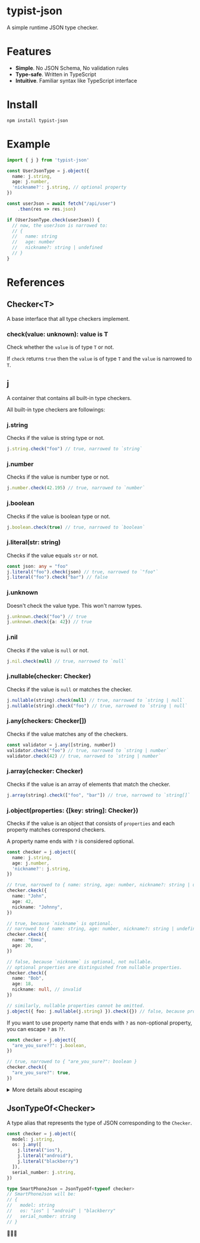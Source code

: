 # typist-json

A simple runtime JSON type checker.

# Features

- **Simple**. No JSON Schema, No validation rules
- **Type-safe**. Written in TypeScript
- **Intuitive**. Familiar syntax like TypeScript interface

# Install

```shell
npm install typist-json
```

# Example

```typescript
import { j } from 'typist-json'

const UserJsonType = j.object({
  name: j.string,
  age: j.number,
  'nickname?': j.string, // optional property
})

const userJson = await fetch("/api/user")
    .then(res => res.json)

if (UserJsonType.check(userJson)) {
  // now, the userJson is narrowed to:
  // {
  //   name: string
  //   age: number
  //   nickname?: string | undefined
  // }
}
```

# References

## Checker\<T>

A base interface that all type checkers implement.

### check(value: unknown): value is T

Check whether the `value` is of type `T` or not.

If `check` returns `true` then the `value` is of type `T`
and the `value` is narrowed to `T`.

## j

A container that contains all built-in type checkers.

All built-in type checkers are followings:

### j.string

Checks if the value is string type or not.

```TypeScript
j.string.check("foo") // true, narrowed to `string`
```

### j.number

Checks if the value is number type or not.

```TypeScript
j.number.check(42.195) // true, narrowed to `number`
```

### j.boolean

Checks if the value is boolean type or not.

```TypeScript
j.boolean.check(true) // true, narrowed to `boolean`
```

### j.literal(str: string)

Checks if the value equals `str` or not.

```TypeScript
const json: any = "foo"
j.literal("foo").check(json) // true, narrowed to `"foo"`
j.literal("foo").check("bar") // false
```

### j.unknown

Doesn't check the value type. This won't narrow types.

```TypeScript
j.unknown.check("foo") // true
j.unknown.check({a: 42}) // true
```

### j.nil

Checks if the value is `null` or not.

```TypeScript
j.nil.check(null) // true, narrowed to `null`
```

### j.nullable(checker: Checker)

Checks if the value is `null` or matches the checker.

```TypeScript
j.nullable(string).check(null) // true, narrowed to `string | null`
j.nullable(string).check("foo") // true, narrowed to `string | null`
```

### j.any(checkers: Checker[])

Checks if the value matches any of the checkers.

```TypeScript
const validator = j.any([string, number])
validator.check("foo") // true, narrowed to `string | number`
validator.check(42) // true, narrowed to `string | number`
```

### j.array(checker: Checker)

Checks if the value is an array of elements that match the checker.

```TypeScript
j.array(string).check(["foo", "bar"]) // true, narrowed to `string[]`
```

### j.object(properties: {[key: string]: Checker})

Checks if the value is an object that consists of `properties` and each property matches correspond checkers.

A property name ends with `?` is considered optional.

```TypeScript
const checker = j.object({
  name: j.string,
  age: j.number,
  'nickname?': j.string,
})

// true, narrowed to { name: string, age: number, nickname?: string | undefined }
checker.ckeck({
  name: "John",
  age: 42,
  nickname: "Johnny",
})

// true, because `nickname` is optional.
// narrowed to { name: string, age: number, nickname?: string | undefined }
checker.ckeck({
  name: "Emma",
  age: 20,
})

// false, because `nickname` is optional, not nullable.
// optional properties are distinguished from nullable properties.
checker.check({
  name: "Bob",
  age: 18,
  nickname: null, // invalid
})

// similarly, nullable properties cannot be omitted.
j.object({ foo: j.nullable(j.string) }).check({}) // false, because property named `foo` is required
```

If you want to use property name that ends with `?` as non-optional property, you can escape `?` as `??`.

```TypeScript
const checker = j.object({
  "are_you_sure??": j.boolean,
})

// true, narrowed to { "are_you_sure?": boolean }
checker.check({
  "are_you_sure?": true,
})
```

<details>
<summary>More details about escaping</summary>

As mentioned above, you need to escape all trailing `?` as `??`.

So if you want optional property with a name `"foo???"`,
you should use `"foo???????"` as property name for `j.object` like:

```TypeScript
const checker = j.object({
  "foo???????": j.boolean,
})

// true, narrowed to { "foo???"?: boolean | undefined }
checker.check({
  "foo???": true,
})
```
</details>

## JsonTypeOf\<Checker>

A type alias that represents the type of JSON corresponding to the `Checker`.

```TypeScript
const checker = j.object({
  model: j.string,
  os: j.any([
    j.literal("ios"),
    j.literal("android"),
    j.literal("blackberry")
  ]),
  serial_number: j.string,
})

type SmartPhoneJson = JsonTypeOf<typeof checker>
// SmartPhoneJson will be:
// {
//   model: string
//   os: "ios" | "android" | "blackberry"
//   serial_number: string
// }
```
🙇‍♂️💯
